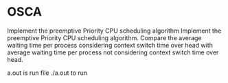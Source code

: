 # OSCA
Implement the preemptive Priority CPU scheduling algorithm
Implement the preemptive Priority CPU scheduling algorithm. Compare the average waiting time per process considering context switch time over head with average waiting time per process not considering context switch time over head.

a.out is run file
    ./a.out
to run
